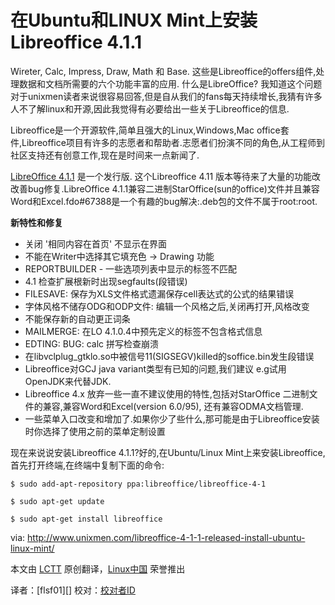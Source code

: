 在Ubuntu和LINUX Mint上安装Libreoffice 4.1.1
===============================================================

Wireter, Calc, Impress, Draw, Math 和 Base. 这些是Libreoffice的offers组件,处理数据和文档所需要的六个功能丰富的应用. 什么是LibreOffice? 我知道这个问题对于unixmen读者来说很容易回答,但是自从我们的fans每天持续增长,我猜有许多人不了解linux和开源,因此我觉得有必要给出一些关于Libreoffice的信息.

Libreoffice是一个开源软件,简单且强大的Linux,Windows,Mac office套件,Libreoffice项目有许多的志愿者和帮助者.志愿者们扮演不同的角色,从工程师到社区支持还有创意工作,现在是时间来一点新闻了.

[LibreOffice 4.1.1][1] 是一个发行版. 这个Libreoffice 4.11 版本等待来了大量的功能改改善bug修复.LibreOffice 4.1.1兼容二进制StarOffice(sun的office)文件并且兼容Word和Excel.fdo#67388是一个有趣的bug解决:.deb包的文件不属于root:root.


**新特性和修复**

- 关闭 '相同内容在首页' 不显示在界面
- 不能在Writer中选择其它填充色 -> Drawing 功能
- REPORTBUILDER - 一些选项列表中显示的标签不匹配
- 4.1 检查扩展根新时出现segfaults(段错误)
- FILESAVE: 保存为XLS文件格式遗漏保存cell表达式的公式的结果错误
- 字体风格不储存ODG和ODP文件: 编辑一个风格之后,关闭再打开,风格改变
- 不能保存新的自动更正词条
- MAILMERGE: 在LO 4.1.0.4中预先定义的标签不包含格式信息
- EDTING: BUG: calc 拼写检查崩溃
- 在libvclplug_gtklo.so中被信号11(SIGSEGV)killed的soffice.bin发生段错误
- Libreoffice对GCJ java variant类型有已知的问题,我们建议 e.g试用OpenJDK来代替JDK.
- Libreoffice 4.x 放弃一些一直不建议使用的特性,包括对StarOffice 二进制文件的兼容,兼容Word和Excel(version 6.0/95), 还有兼容ODMA文档管理.
- 一些菜单入口改变和增加了.如果你少了些什么,那可能是由于Libreoffice安装时你选择了使用之前的菜单定制设置

现在来说说安装Libreoffice 4.1.1?好的,在Ubuntu/Linux Mint上来安装Libreoffice,首先打开终端,在终端中复制下面的命令:

	$ sudo add-apt-repository ppa:libreoffice/libreoffice-4-1

	$ sudo apt-get update

	$ sudo apt-get install libreoffice

via: http://www.unixmen.com/libreoffice-4-1-1-released-install-ubuntu-linux-mint/

本文由 [LCTT][] 原创翻译，[Linux中国][] 荣誉推出

译者：[flsf01][] 校对：[校对者ID][]

[LCTT]:https://github.com/LCTT/TranslateProject
[Linux中国]:http://linux.cn/portal.php
[译者ID]:http://linux.cn/space/译者ID
[校对者ID]:http://linux.cn/space/校对者ID

[1]:http://www.libreoffice.org/download/release-notes/
